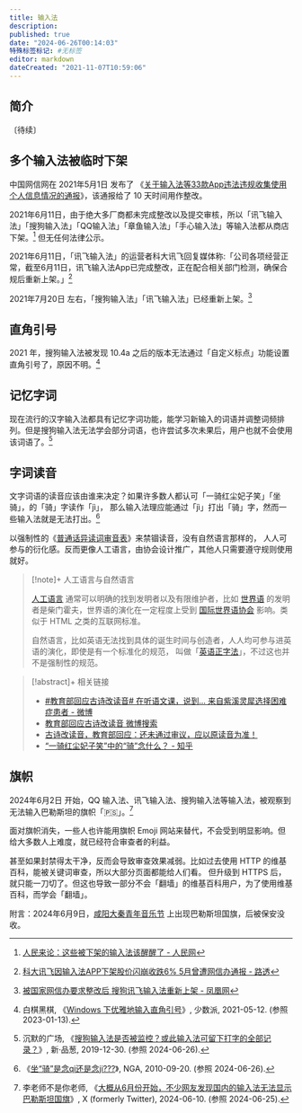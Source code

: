 ```yaml
---
title: 输入法
description:
published: true
date: "2024-06-26T00:14:03"
特殊标签标记: #无标签
editor: markdown
dateCreated: "2021-11-07T10:59:06"
---
```


## 简介

〔待续〕

## 多个输入法被临时下架

中国网信网在 2021年5月1日 发布了 《[关于输入法等33款App违法违规收集使用个人信息情况的通报](/punish/关于输入法等33款App违法违规收集使用个人信息情况的通报.md)》，该通报给了 10 天时间用作整改。

2021年6月11日，由于绝大多厂商都未完成整改以及提交审核，所以「讯飞输入法」「搜狗输入法」「QQ输入法」「章鱼输入法」「手心输入法」等输入法都从商店下架。[^c431649] 但无任何法律公示。

[^c431649]: [人民来论：这些被下架的输入法该醒醒了 - 人民网](https://web.archive.org/web/20210812140142/http://opinion.people.com.cn/n1/2021/0616/c431649-32132196.html)

2021年6月11日，「讯飞输入法」的运营者科大讯飞回复媒体称:「公司各项经营正常，截至6月11日，讯飞输入法App已完成整改，正在配合相关部门检测，确保合规后重新上架。」[^rt611]

[^rt611]: [科大讯飞因输入法APP下架股价闪崩收跌6% 5月曾遭网信办通报 - 路透](https://web.archive.org/web/20210617033132/https://cn.reuters.com/article/iflytek-plunge-0611-fri-idCNKCS2DN0OM)

2021年7月20日 左右，「搜狗输入法」「讯飞输入法」已经重新上架。[^if720]

[^if720]: [被国家网信办要求整改后 搜狗讯飞输入法重新上架 - 凤凰网](https://web.archive.org/web/20211107032337/https://tech.ifeng.com/c/882AIdSrqmk)

## 直角引号

2021 年，搜狗输入法被发现 10.4a 之后的版本无法通过「自定义标点」功能设置直角引号了，原因不明。[^QU64m]

[^QU64m]: 白棋黑棋, 《[Windows 下优雅地输入直角引号](https://archive.is/QU64m#69% "https://sspai.com/post/66596")》, 少数派, 2021-05-12. (参照 2023-01-13).

## 记忆字词

现在流行的汉字输入法都具有记忆字词功能，能学习新输入的词语并调整词频排列。但是搜狗输入法无法学会部分词语，也许尝试多次未果后，用户也就不会使用该词语了。[^5306]

[^5306]: 沉默的广场, 《[搜狗输入法是否被监控？或此输入法可留下打字的全部记录？](https://web.archive.org/web/20240509103509/https://pincong.rocks/question/5306)》, 新·品葱, 2019-12-30. (参照 2024-06-26).

## 字词读音

文字词语的读音应该由谁来决定？如果许多数人都认可「一骑红尘妃子笑」「坐骑」，的「骑」字读作「jì」，
那么输入法理应能通过「jì」打出「骑」字，然而一些输入法就是无法打出。[^EUTKE]

[^EUTKE]: 《[坐“骑”是念qi还是念ji???](http://archive.today/2024.06.25-160101/https://webcache.googleusercontent.com/search?q=cache:https://nga.178.com/read.php%3Ftid%3D3678929)》, NGA, 2010-09-20. (参照 2024-06-26).

以强制性的《[普通话异读词审音表](https://zh.wikisource.org/wiki/普通话异读词审音表)》来禁锢读音，没有自然语言那样的，
人人可参与的衍化感。反而更像人工语言，由协会设计推广，其他人只需要遵守规则使用就好。

> [!note]+ 人工语言与自然语言
>
> [人工语言](https://zh.wikipedia.org/zh-hans/人工語言) 通常可以明确的找到发明者以及有限维护者，比如
> [世界语](https://zh.wikipedia.org/zh-hans/世界语) 的发明者是柴门霍夫，世界语的演化在一定程度上受到
> [国际世界语协会](https://zh.wikipedia.org/zh-hans/国际世界语协会) 影响。类似于 HTML 之类的互联网标准。
>
> 自然语言，比如英语无法找到具体的诞生时间与创造者，人人均可参与进英语的演化，即使是有一个标准化的规范，
> 叫做「[英语正字法](https://en.wikipedia.org/wiki/English_orthography)」，不过这也并不是强制性的规范。

<!-- 2019年2月，在修改后的《普通话异读词审音表》未通过审议之前，一部分输入法就开始替换这些字的读音了，而常见读音在当时部分情况无法输入。 -->

> [!abstract]+ 相关链接
>
> +   [\#教育部回应古诗改读音# 在听语文课，说到... 来自紫溪灵犀选择困难症患者 - 微博](https://archive.is/y4r0C "https://weibo.com/5638994704/Hk5W1dboJ")
> +   [教育部回应古诗改读音 微博搜索](https://archive.is/bo2cp "https://s.weibo.com/weibo?q=%23教育部回应古诗改读音%23")
> +   [古诗改读音，教育部回应：还未通过审议，应以原读音为准！](https://web.archive.org/web/20210728115723/https://www.sohu.com/a/296394543_745512)
> +   [“一骑红尘妃子笑”中的“骑”念什么？ - 知乎](https://archive.is/Xxa2c "https://www.zhihu.com/question/49902279")

## 旗帜

2024年6月2日 开始，QQ 输入法、讯飞输入法、搜狗输入法等输入法，被观察到无法输入巴勒斯坦的旗帜「🇵🇸」。[^42925]

[^42925]: 李老师不是你老师, 《[大概从6月份开始，不少网友发现国内的输入法无法显示巴勒斯坦国旗](https://x.com/whyyoutouzhele/status/1800112319223242925)》, X (formerly Twitter), 2024-06-10. (参照 2024-06-25).

面对旗帜消失，一些人也许能用旗帜 Emoji 网站来替代，不会受到明显影响。但给大多数人上难度，就已经符合审查者的利益。

甚至如果封禁得太干净，反而会导致审查效果减弱。比如过去使用 HTTP 的维基百科，能被关键词审查，所以大部分页面都能给人们看。
但升级到 HTTPS 后，就只能一刀切了。但这也导致一部分不会「翻墙」的维基百科用户，为了使用维基百科，而学会「翻墙」。

附言：2024年6月9日，[咸阳大秦青年音乐节](/theme/音乐节.md#旗帜) 上出现巴勒斯坦国旗，后被保安没收。
